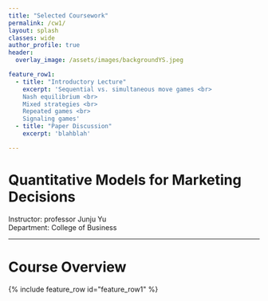 ```yaml
---  
title: "Selected Coursework"
permalink: /cw1/
layout: splash
classes: wide
author_profile: true
header:
  overlay_image: /assets/images/backgroundYS.jpeg

feature_row1:
  - title: "Introductory Lecture"
    excerpt: 'Sequential vs. simultaneous move games <br> 
    Nash equilibrium <br>
    Mixed strategies <br>
    Repeated games <br>
    Signaling games'
  - title: "Paper Discussion"
    excerpt: 'blahblah'

---
```

# Quantitative Models for Marketing Decisions
Instructor: professor Junju Yu <br>
Department: College of Business 

---
# Course Overview
{% include feature_row id="feature_row1" %}
